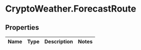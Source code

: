 # CryptoWeather.ForecastRoute

## Properties
Name | Type | Description | Notes
------------ | ------------- | ------------- | -------------



